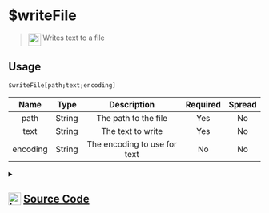 # $writeFile
> <img align="top" src="https://upload.wikimedia.org/wikipedia/commons/thumb/e/e4/Infobox_info_icon.svg/160px-Infobox_info_icon.svg.png?20150409153300" alt="image" width="25" height="auto"> Writes text to a file
## Usage
```
$writeFile[path;text;encoding]
```
| Name | Type | Description | Required | Spread
| :---: | :---: | :---: | :---: | :---: |
path | String | The path to the file | Yes | No
text | String | The text to write | Yes | No
encoding | String | The encoding to use for text | No | No
<details>
<summary>
    
## <img align="top" src="https://cdn4.iconfinder.com/data/icons/iconsimple-logotypes/512/github-512.png" alt="image" width="25" height="auto">  [Source Code](https://github.com/tryforge/ForgeScript-V2/blob/main/src/native/writeFile.ts)
    
</summary>
    
```ts
import { writeFileSync } from "fs"
import { ArgType, NativeFunction, Return } from "../structures"

export default new NativeFunction({
    name: "$writeFile",
    description: "Writes text to a file",
    unwrap: true,
    brackets: true,
    args: [
        {
            name: "path",
            description: "The path to the file",
            rest: false,
            required: true,
            type: ArgType.String
        },
        {
            name: "text",
            description: "The text to write",
            rest: false,
            type: ArgType.String,
            required: true
        },
        {
            name: "encoding",
            description: "The encoding to use for text",
            rest: false,
            type: ArgType.String
        }
    ],
    execute(ctx, [ path, data, encoding ]) {
        // eslint-disable-next-line no-undef
        writeFileSync(path, data, { encoding: encoding as BufferEncoding || "utf-8" })

        return Return.success()
    },
})
```
    
</details>